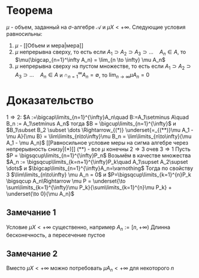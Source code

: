 # Теорема
$\mu$ - объем, заданный на $\sigma$-алгебре $\mathcal{A}$ и $\mu X < +\infty$. Следующие условия равносильны:
1. $\mu$ - [[Объем и мера|мера]]
2. $\mu$ непрерывна сверху, то есть если $A_1 \supset A_2 \supset A_3 \supset ... \quad A_n \in A$, то $\mu(\bigcap_{n=1}^\infty A_n) = \lim_{n \to \infty} \mu A_n$
3. $\mu$ непрерывна сверху на пустом множестве, то есть если $A_1 \supset A_2 \supset A_3 \supset ... \quad A_n \in A$ и $\cap_{n=1}^\infty A_n = \emptyset$, то $\lim_{n \to \infty} \mu A_n = 0$
# Доказательство
$1\Rightarrow2:$ $A :=\bigcap\limits_{n=1}^{\infty}A_n\quad B:=A_1\setminus A\quad B_n := A_1\setminus A_n$
тогда $B = \bigcup\limits_{n=1}^{\infty}$ и $B_1\subset B_2 \subset \dots \Rightarrow_{(*)} \underset{=_{(**)}\mu A_1 - \mu A}{\mu B} = \lim\limits_{n\to\infty}\mu B_n = \lim\limits_{n\to\infty}(\mu A_1 - \mu A_n)$ [[Равносильное условие меры на сигма алгебре через непрерывность снизу|(*)]]
($**$) - все $\mu$ конечны
$2\Rightarrow 3$ очев
$3\Rightarrow 1$ Пусть $P = \bigsqcup\limits_{n=1}^{\infty}P_n$ Возьмём в качестве множества $A_n := \bigsqcup\limits_{k=n+1}^{\infty}P_k\quad A_1\supset A_2\supset \dots$ и $\bigcap\limits_{n=1}^{\infty}A_n=\varnothing$
Тогда по свойству 3 $\lim\limits_{n\to\infty} \mu A_n = 0$ и $P=\bigsqcup\limits_{k=1}^{n}P_k \bigsqcup A_n\Rightarrow \mu P = \underset{\to \sum\limits_{k=1}^{\infty}\mu P_k}{\sum\limits_{k=1}^{n}\mu P_k} + \underset{\to 0}{\mu A_n}$
## Замечание 1
Условие $\mu X < +\infty$ существенно, например $A_n := [n,+\infty)$ Длинна бесконечность, а пересечение пустое
## Замечание 2
Вместо $\mu X < +\infty$ можно потребовать $\mu A_n < +\infty$ для некоторого $n$
